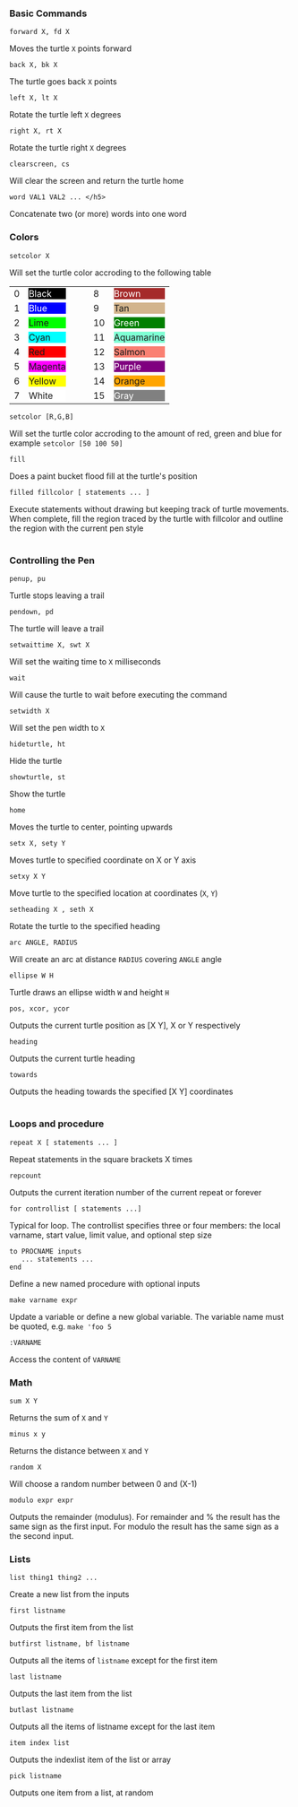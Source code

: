 ### Basic Commands

```
forward X, fd X
```

Moves the turtle `X` points forward

```
back X, bk X
```

The turtle goes back `X` points

```
left X, lt X
```

Rotate the turtle left `X` degrees

```
right X, rt X
```

Rotate the turtle right `X` degrees

```
clearscreen, cs
```

Will clear the screen and return the turtle home

```
word VAL1 VAL2 ... </h5>
```

Concatenate two (or more) words into one word

### Colors

```
setcolor X
```

Will set the turtle color accroding to the following table

|     |                                                                 |                          |     |                                                                   |
| --- | --------------------------------------------------------------- | ------------------------ | --- | ----------------------------------------------------------------- |
| 0   | <div style="background-color: black; color: white;">Black</div> | &nbsp;&nbsp;&nbsp;&nbsp; | 8   | <div style="background-color: brown; color: white;">Brown</div>   |
| 1   | <div style="background-color: blue; color: white;">Blue</div>   |                          | 9   | <div style="background-color: tan;">Tan</div>                     |
| 2   | <div style="background-color: lime;">Lime</div>                 |                          | 10  | <div style="background-color: green; color: white;">Green</div>   |
| 3   | <div style="background-color: cyan;">Cyan</div>                 |                          | 11  | <div style="background-color: aquamarine;">Aquamarine</div>       |
| 4   | <div style="background-color: red; ">Red</div>                  |                          | 12  | <div style="background-color: salmon;">Salmon</div>               |
| 5   | <div style="background-color: magenta;">Magenta</div>           |                          | 13  | <div style="background-color: purple; color: white;">Purple</div> |
| 6   | <div style="background-color: yellow;">Yellow</div>             |                          | 14  | <div style="background-color: orange;">Orange</div>               |
| 7   | <div style="background-color: white;">White</div>               |                          | 15  | <div style="background-color: gray; color: white;">Gray</div>     |

```
setcolor [R,G,B]
```

Will set the turtle color accroding to the amount of red, green and blue for example `setcolor [50 100 50]`

```
fill
```

Does a paint bucket flood fill at the turtle's position

```
filled fillcolor [ statements ... ]
```

Execute statements without drawing but keeping track of turtle movements.
When complete, fill the region traced by the turtle with fillcolor and outline the region with the current pen style

#

### Controlling the Pen

```
penup, pu
```

Turtle stops leaving a trail

```
pendown, pd
```

The turtle will leave a trail

```
setwaittime X, swt X
```

Will set the waiting time to `X` milliseconds

```
wait
```

Will cause the turtle to wait before executing the command

```
setwidth X
```

Will set the pen width to `X`

```
hideturtle, ht
```

Hide the turtle

```
showturtle, st
```

Show the turtle

```
home
```

Moves the turtle to center, pointing upwards

```
setx X, sety Y
```

Moves turtle to specified coordinate on X or Y axis

```
setxy X Y
```

Move turtle to the specified location at coordinates (`X`, `Y`)

```
setheading X , seth X
```

Rotate the turtle to the specified heading

```
arc ANGLE, RADIUS
```

Will create an arc at distance `RADIUS` covering `ANGLE` angle

```
ellipse W H
```

Turtle draws an ellipse width `W` and height `H`

```
pos, xcor, ycor
```

Outputs the current turtle position as [X Y], X or Y respectively

```
heading
```

Outputs the current turtle heading

```
towards
```

Outputs the heading towards the specified [X Y] coordinates

#

### Loops and procedure

```
repeat X [ statements ... ]
```

Repeat statements in the square brackets X times

```
repcount
```

Outputs the current iteration number of the current repeat or forever

```
for controllist [ statements ...]
```

Typical for loop. The controllist specifies three or four members: the local varname, start value, limit value, and optional step size

```
to PROCNAME inputs
   ... statements ...
end
```

Define a new named procedure with optional inputs

```
make varname expr
```

Update a variable or define a new global variable. The variable name must be quoted, e.g. `make 'foo 5`

```
:VARNAME
```

Access the content of `VARNAME`

### Math

```
sum X Y
```

Returns the sum of `X` and `Y`

```
minus x y
```

Returns the distance between `X` and `Y`

```
random X
```

Will choose a random number between 0 and (X-1)

```
modulo expr expr
```

Outputs the remainder (modulus). For remainder and % the result has the same sign as the first input.
For modulo the result has the same sign as a the second input.

### Lists

```
list thing1 thing2 ...
```

Create a new list from the inputs

```
first listname
```

Outputs the first item from the list

```
butfirst listname, bf listname
```

Outputs all the items of `listname` except for the first item

```
last listname
```

Outputs the last item from the list

```
butlast listname
```

Outputs all the items of listname except for the last item

```
item index list
```

Outputs the indexlist item of the list or array

```
pick listname
```

Outputs one item from a list, at random
